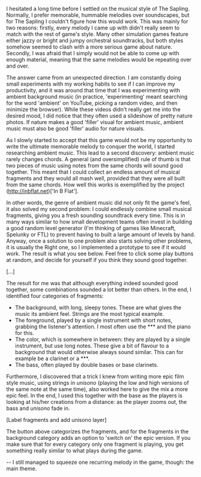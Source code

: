 I hesitated a long time before I settled on the musical style of The Sapling. Normally, I prefer memorable, hummable melodies over soundscapes, but for The Sapling I couldn't figure how this would work. This was mainly for two reasons: firstly, every melody I came up with didn't really seem to match with the rest of game's style. Many other simulation games feature either jazzy or bright and jumpy orchestral soundtracks, but both styles somehow seemed to clash with a more serious game about nature. Secondly, I was afraid that I simply would not be able to come up with enough material, meaning that the same melodies would be repeating over and over.

The answer came from an unexpected direction. I am constantly doing small experiments with my working habits to see if I can improve my productivity, and it was around that time that I was experimenting with ambient background music (in practice, 'experimenting' meant searching for the word 'ambient' on YouTube, picking a random video, and then minimize the browser). While these videos didn't really get me into the desired mood, I did notice that they often used a slideshow of pretty nature photos. If nature makes a good 'filler' visual for ambient music, ambient music must also be good 'filler' audio for nature visuals.

As I slowly started to accept that this game would not be my opportunity to write the ultimate memorable melody to conquer the world, I started researching ambient music. This lead to a second discovery: ambient music rarely changes chords. A general (and oversimplified) rule of thumb is that two pieces of music using notes from the same chords will sound good together. This meant that I could collect an endless amount of musical fragments and they would all mash well, provided that they were all built from the same chords. How well this works is exemplified by the project (http://inbflat.net)['In B Flat'].

In other words, the genre of ambient music did not only fit the game's feel, it also solved my second problem: I could endlessly combine small musical fragments, giving you a fresh sounding soundtrack every time. This is in many ways similar to how small development teams often invest in building a good random level generator (I'm thinking of games like Minecraft, Spelunky or FTL) to prevent having to built a large amount of levels by hand. Anyway, once a solution to one problem also starts solving other problems, it is usually the Right one, so I implemented a prototype to see if it would work. The result is what you see below. Feel free to click some play buttons at random, and decide for yourself if you think they sound good together.

[...]

The result for me was that although everything indeed sounded good together, some combinations sounded a lot better than others. In the end, I identified four categories of fragments:

* The background, with long, sleepy tones. These are what gives the music its ambient feel. Strings are the most typical example.
* The foreground, played by a single instrument with short notes, grabbing the listener's attention. I most often use the *** and the piano for this.
* The color, which is somewhere in between: they are played by a single instrument, but use long notes. These give a bit of flavour to a background that would otherwise always sound similar. This can for example be a clarinet or a ***.
* The bass, often played by double bases or base clarinets.

Furthermore, I discovered that a trick I knew from writing more epic film style music, using strings in *unisono* (playing the low and high versions of the same note at the same time), also worked here to give the mix a more epic feel. In the end, I used this together with the base as the players is looking at his/her creations from a distance: as the player zooms out, the bass and *unisono* fade in.

[Label fragments and add unisono layer]

The button above categorizes the fragments, and for the fragments in the background category adds an option to 'switch on' the epic version. If you make sure that for every category only one fragment is playing, you get something really similar to what plays during the game.

--
I still managed to squeeze one recurring melody in the game, though: the main theme.